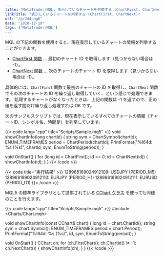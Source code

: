 ```yaml
---
title: "MetaTrader/MQL: 表示しているチャートを列挙する (ChartFirst, ChartNext)"
linkTitle: "表示しているチャートを列挙する (ChartFirst, ChartNext)"
url: "/p/244ung6"
date: "2020-12-19"
tags: ["MetaTrader/MQL"]
---
```


MQL の下記の関数を使用すると、現在表示しているチャートの情報を列挙することができます。

- [ChartFirst 関数](https://www.mql5.com/ja/docs/chart_operations/chartfirst) ... 最初のチャート ID を取得します（見つからない場合は -1）。
- [ChartNext 関数](https://www.mql5.com/ja/docs/chart_operations/chartnext) ... 次のチャートのチャート ID を取得します（見つからない場合は -1）。

具体的には、`ChartFirst` 関数で最初のチャートの ID を取得し、`ChartNext` 関数でその次のチャートの ID を繰り返し取得していく、という感じで処理できます。
処理するチャートがなくなったときは、上記の関数は -1 を返すので、正の値を返す間だけ繰り返し処理すれば OK です。

次のサンプルスクリプトでは、現在表示しているすべてのチャートの情報（チャートID、シンボル名、時間足）を列挙しています。

{{< code lang="cpp" title="Scripts/Sample.mq5" >}}
void showChartInfo(long chartId) {
    string sym = ChartSymbol(chartId);
    ENUM_TIMEFRAMES period = ChartPeriod(chartId);
    PrintFormat("%I64d: %s (%s)", chartId, sym, EnumToString(period));
}

void OnStart() {
    for (long id = ChartFirst(); id >= 0; id = ChartNext(id)) {
        showChartInfo(id);
    }
}
{{< /code >}}

{{< code title="実行結果" >}}
128968169024912109: USDJPY (PERIOD_M5)
128968169024912110: EURJPY (PERIOD_H1)
128968169024912111: EURUSD (PERIOD_D1)
{{< /code >}}

MQL5 の標準ライブラリとして提供されている [CChart クラス](https://www.mql5.com/ja/docs/standardlibrary/cchart) を使っても同様のことを行えます。

{{< code lang="cpp" title="Scripts/Sample.mq5" >}}
#include <Charts/Chart.mqh>

void showChartInfo(const CChart& chart) {
    long id = chart.ChartId();
    string sym = chart.Symbol();
    ENUM_TIMEFRAMES period = chart.Period();
    PrintFormat("%I64d: %s (%s)", id, sym, EnumToString(period));
}

void OnStart() {
    CChart ch;
    for (ch.FirstChart(); ch.ChartId() != -1; ch.NextChart()) {
        showChartInfo(ch);
    }
}
{{< /code >}}

